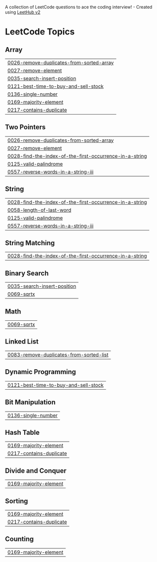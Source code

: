 A collection of LeetCode questions to ace the coding interview! - Created using [LeetHub v2](https://github.com/arunbhardwaj/LeetHub-2.0)
<!---LeetCode Topics Start-->
# LeetCode Topics
## Array
|  |
| ------- |
| [0026-remove-duplicates-from-sorted-array](https://github.com/Oleg7623/LeetCode/tree/master/0026-remove-duplicates-from-sorted-array) |
| [0027-remove-element](https://github.com/Oleg7623/LeetCode/tree/master/0027-remove-element) |
| [0035-search-insert-position](https://github.com/Oleg7623/LeetCode/tree/master/0035-search-insert-position) |
| [0121-best-time-to-buy-and-sell-stock](https://github.com/Oleg7623/LeetCode/tree/master/0121-best-time-to-buy-and-sell-stock) |
| [0136-single-number](https://github.com/Oleg7623/LeetCode/tree/master/0136-single-number) |
| [0169-majority-element](https://github.com/Oleg7623/LeetCode/tree/master/0169-majority-element) |
| [0217-contains-duplicate](https://github.com/Oleg7623/LeetCode/tree/master/0217-contains-duplicate) |
## Two Pointers
|  |
| ------- |
| [0026-remove-duplicates-from-sorted-array](https://github.com/Oleg7623/LeetCode/tree/master/0026-remove-duplicates-from-sorted-array) |
| [0027-remove-element](https://github.com/Oleg7623/LeetCode/tree/master/0027-remove-element) |
| [0028-find-the-index-of-the-first-occurrence-in-a-string](https://github.com/Oleg7623/LeetCode/tree/master/0028-find-the-index-of-the-first-occurrence-in-a-string) |
| [0125-valid-palindrome](https://github.com/Oleg7623/LeetCode/tree/master/0125-valid-palindrome) |
| [0557-reverse-words-in-a-string-iii](https://github.com/Oleg7623/LeetCode/tree/master/0557-reverse-words-in-a-string-iii) |
## String
|  |
| ------- |
| [0028-find-the-index-of-the-first-occurrence-in-a-string](https://github.com/Oleg7623/LeetCode/tree/master/0028-find-the-index-of-the-first-occurrence-in-a-string) |
| [0058-length-of-last-word](https://github.com/Oleg7623/LeetCode/tree/master/0058-length-of-last-word) |
| [0125-valid-palindrome](https://github.com/Oleg7623/LeetCode/tree/master/0125-valid-palindrome) |
| [0557-reverse-words-in-a-string-iii](https://github.com/Oleg7623/LeetCode/tree/master/0557-reverse-words-in-a-string-iii) |
## String Matching
|  |
| ------- |
| [0028-find-the-index-of-the-first-occurrence-in-a-string](https://github.com/Oleg7623/LeetCode/tree/master/0028-find-the-index-of-the-first-occurrence-in-a-string) |
## Binary Search
|  |
| ------- |
| [0035-search-insert-position](https://github.com/Oleg7623/LeetCode/tree/master/0035-search-insert-position) |
| [0069-sqrtx](https://github.com/Oleg7623/LeetCode/tree/master/0069-sqrtx) |
## Math
|  |
| ------- |
| [0069-sqrtx](https://github.com/Oleg7623/LeetCode/tree/master/0069-sqrtx) |
## Linked List
|  |
| ------- |
| [0083-remove-duplicates-from-sorted-list](https://github.com/Oleg7623/LeetCode/tree/master/0083-remove-duplicates-from-sorted-list) |
## Dynamic Programming
|  |
| ------- |
| [0121-best-time-to-buy-and-sell-stock](https://github.com/Oleg7623/LeetCode/tree/master/0121-best-time-to-buy-and-sell-stock) |
## Bit Manipulation
|  |
| ------- |
| [0136-single-number](https://github.com/Oleg7623/LeetCode/tree/master/0136-single-number) |
## Hash Table
|  |
| ------- |
| [0169-majority-element](https://github.com/Oleg7623/LeetCode/tree/master/0169-majority-element) |
| [0217-contains-duplicate](https://github.com/Oleg7623/LeetCode/tree/master/0217-contains-duplicate) |
## Divide and Conquer
|  |
| ------- |
| [0169-majority-element](https://github.com/Oleg7623/LeetCode/tree/master/0169-majority-element) |
## Sorting
|  |
| ------- |
| [0169-majority-element](https://github.com/Oleg7623/LeetCode/tree/master/0169-majority-element) |
| [0217-contains-duplicate](https://github.com/Oleg7623/LeetCode/tree/master/0217-contains-duplicate) |
## Counting
|  |
| ------- |
| [0169-majority-element](https://github.com/Oleg7623/LeetCode/tree/master/0169-majority-element) |
<!---LeetCode Topics End-->